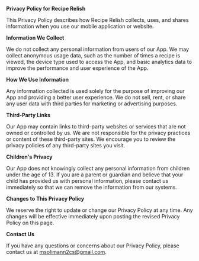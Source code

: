 **Privacy Policy for Recipe Relish**

This Privacy Policy describes how Recipe Relish collects, uses, and shares information when you use our mobile application or website.

**Information We Collect**

We do not collect any personal information from users of our App. We may collect anonymous usage data, such as the number of times a recipe is viewed, the device type used to access the App, and basic analytics data to improve the performance and user experience of the App.

**How We Use Information**

Any information collected is used solely for the purpose of improving our App and providing a better user experience. We do not sell, rent, or share any user data with third parties for marketing or advertising purposes.

**Third-Party Links**

Our App may contain links to third-party websites or services that are not owned or controlled by us. We are not responsible for the privacy practices or content of these third-party sites. We encourage you to review the privacy policies of any third-party sites you visit.

**Children's Privacy**

Our App does not knowingly collect any personal information from children under the age of 13. If you are a parent or guardian and believe that your child has provided us with personal information, please contact us immediately so that we can remove the information from our systems.

**Changes to This Privacy Policy**

We reserve the right to update or change our Privacy Policy at any time. Any changes will be effective immediately upon posting the revised Privacy Policy on this page.

**Contact Us**

If you have any questions or concerns about our Privacy Policy, please contact us at msolimann2cs@gmail.com.
